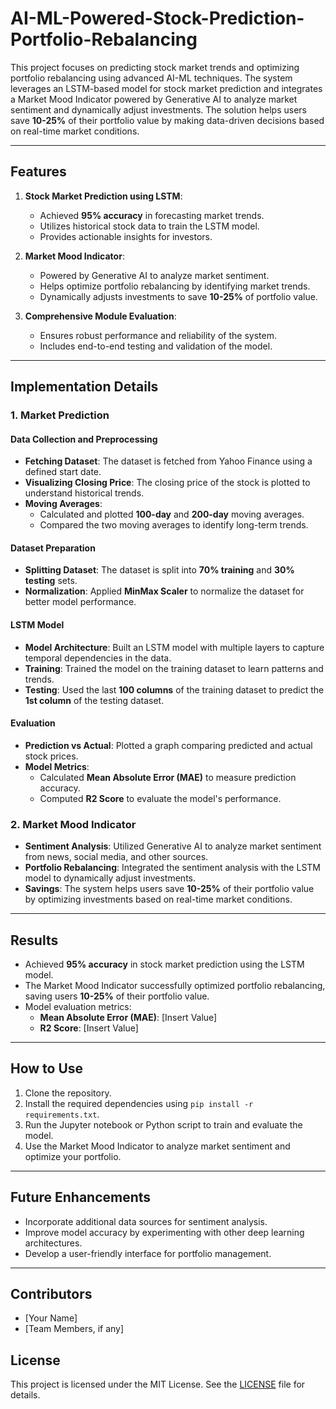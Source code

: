 # AI-ML-Powered-Stock-Prediction-Portfolio-Rebalancing


This project focuses on predicting stock market trends and optimizing portfolio rebalancing using advanced AI-ML techniques. The system leverages an LSTM-based model for stock market prediction and integrates a Market Mood Indicator powered by Generative AI to analyze market sentiment and dynamically adjust investments. The solution helps users save **10-25%** of their portfolio value by making data-driven decisions based on real-time market conditions.

---

## Features

1. **Stock Market Prediction using LSTM**:
   - Achieved **95% accuracy** in forecasting market trends.
   - Utilizes historical stock data to train the LSTM model.
   - Provides actionable insights for investors.

2. **Market Mood Indicator**:
   - Powered by Generative AI to analyze market sentiment.
   - Helps optimize portfolio rebalancing by identifying market trends.
   - Dynamically adjusts investments to save **10-25%** of portfolio value.

3. **Comprehensive Module Evaluation**:
   - Ensures robust performance and reliability of the system.
   - Includes end-to-end testing and validation of the model.

---

## Implementation Details

### 1. Market Prediction

#### Data Collection and Preprocessing
- **Fetching Dataset**: The dataset is fetched from Yahoo Finance using a defined start date.
- **Visualizing Closing Price**: The closing price of the stock is plotted to understand historical trends.
- **Moving Averages**: 
  - Calculated and plotted **100-day** and **200-day** moving averages.
  - Compared the two moving averages to identify long-term trends.

#### Dataset Preparation
- **Splitting Dataset**: The dataset is split into **70% training** and **30% testing** sets.
- **Normalization**: Applied **MinMax Scaler** to normalize the dataset for better model performance.

#### LSTM Model
- **Model Architecture**: Built an LSTM model with multiple layers to capture temporal dependencies in the data.
- **Training**: Trained the model on the training dataset to learn patterns and trends.
- **Testing**: Used the last **100 columns** of the training dataset to predict the **1st column** of the testing dataset.

#### Evaluation
- **Prediction vs Actual**: Plotted a graph comparing predicted and actual stock prices.
- **Model Metrics**:
  - Calculated **Mean Absolute Error (MAE)** to measure prediction accuracy.
  - Computed **R2 Score** to evaluate the model's performance.

### 2. Market Mood Indicator
- **Sentiment Analysis**: Utilized Generative AI to analyze market sentiment from news, social media, and other sources.
- **Portfolio Rebalancing**: Integrated the sentiment analysis with the LSTM model to dynamically adjust investments.
- **Savings**: The system helps users save **10-25%** of their portfolio value by optimizing investments based on real-time market conditions.

---

## Results
- Achieved **95% accuracy** in stock market prediction using the LSTM model.
- The Market Mood Indicator successfully optimized portfolio rebalancing, saving users **10-25%** of their portfolio value.
- Model evaluation metrics:
  - **Mean Absolute Error (MAE)**: [Insert Value]
  - **R2 Score**: [Insert Value]

---

## How to Use
1. Clone the repository.
2. Install the required dependencies using `pip install -r requirements.txt`.
3. Run the Jupyter notebook or Python script to train and evaluate the model.
4. Use the Market Mood Indicator to analyze market sentiment and optimize your portfolio.

---

## Future Enhancements
- Incorporate additional data sources for sentiment analysis.
- Improve model accuracy by experimenting with other deep learning architectures.
- Develop a user-friendly interface for portfolio management.

---

## Contributors
- [Your Name]
- [Team Members, if any]

## License
This project is licensed under the MIT License. See the [LICENSE](LICENSE) file for details.

